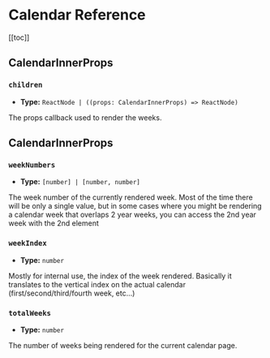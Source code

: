 # Calendar Reference

[[toc]]

## CalendarInnerProps

### `children`

- **Type:** `ReactNode | ((props: CalendarInnerProps) => ReactNode)`

The props callback used to render the weeks.

## CalendarInnerProps

### `weekNumbers`

- **Type:** `[number] | [number, number]`

The week number of the currently rendered week. Most of the time there will be only a single value, but in some cases where you might be rendering a calendar week that overlaps 2 year weeks, you can access the 2nd year week with the 2nd element

### `weekIndex`

- **Type:** `number`

Mostly for internal use, the index of the week rendered. Basically it translates to the vertical index on the actual calendar (first/second/third/fourth week, etc...)

### `totalWeeks`

- **Type:** `number`

The number of weeks being rendered for the current calendar page.
